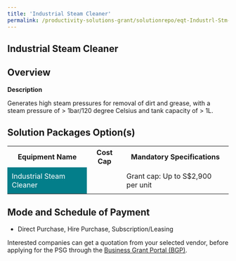 ```yaml
---
title: 'Industrial Steam Cleaner'
permalink: /productivity-solutions-grant/solutionrepo/eqt-Industrl-Stm-Clnr-Envronmntl-Srvcs
---
```


## Industrial Steam Cleaner

## Overview

**Description**

Generates high steam pressures for removal of dirt and grease, with a steam pressure of > 1bar/120 degree Celsius and tank capacity of > 1L.

## Solution Packages Option(s)

<table>
<tr>
<th><b>Equipment Name</b></th>
<th><b>Cost Cap</b></th>
<th><b>Mandatory Specifications</b></th>
</tr>
<tr>
<td style='padding: 10px; background-color: #037E8A; color: #FFFFFF;'>Industrial Steam Cleaner</td>
<td style='padding: 10px;'></td>
<td style='padding: 10px;'>Grant cap: Up to S$2,900 per unit</td>
</tr>
</table>

## Mode and Schedule of Payment

 - Direct Purchase, Hire Purchase, Subscription/Leasing

Interested companies can get a quotation from your selected vendor, before applying for the PSG through the <a href='https://www.businessgrants.gov.sg/' target='_blank' rel='noopener'>Business Grant Portal (BGP)</a>.

<script src="/jquery/resize-tables.js"></script>
